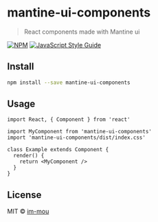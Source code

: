 # mantine-ui-components

> React components made with Mantine ui

[![NPM](https://img.shields.io/npm/v/mantine-ui-components.svg)](https://www.npmjs.com/package/mantine-ui-components) [![JavaScript Style Guide](https://img.shields.io/badge/code_style-standard-brightgreen.svg)](https://standardjs.com)

## Install

```bash
npm install --save mantine-ui-components
```

## Usage

```tsx
import React, { Component } from 'react'

import MyComponent from 'mantine-ui-components'
import 'mantine-ui-components/dist/index.css'

class Example extends Component {
  render() {
    return <MyComponent />
  }
}
```

## License

MIT © [im-mou](https://github.com/im-mou)
